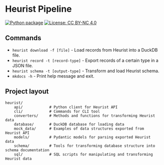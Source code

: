 # Heurist Pipeline

[![Python package](https://github.com/LostMa-ERC/heurist-etl-pipeline/actions/workflows/python-package.yml/badge.svg)](https://github.com/LostMa-ERC/heurist-etl-pipeline/actions/workflows/python-package.yml) [![License: CC BY-NC 4.0](https://img.shields.io/badge/License-CC_BY--NC_4.0-lightgrey.svg)](https://creativecommons.org/licenses/by-nc/4.0/)

## Commands

* `heurist download -f [file]` - Load records from Heurist into a DuckDB file.
* `heurist record -t [record-type]` - Export records of a certain type in a JSON file.
* `heurist schema -t [output-type]` - Transform and load Heurist schema.
* `mkdocs -h` - Print help message and exit.

## Project layout

    heurist/
        api/            # Python client for Heurist API
        cli/            # Commands for CLI tool
        converters/     # Methods and functions for transforming Heurist data
        database/       # DuckDB database for loading data
        mock_data/      # Examples of data structures exported from Heurist API
        models/         # Pydantic models for parsing exported Heurist data
        schema/         # Tools for transforming database structure into schema documentation
        sql/            # SQL scripts for manipulating and transforming Heurist data
